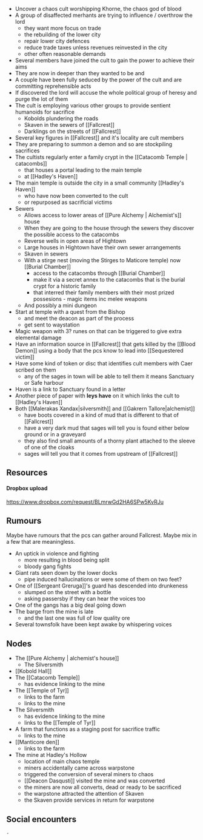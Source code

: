 - Uncover a chaos cult worshipping Khorne, the chaos god of blood
- A group of disaffected merhants are trying to influence / overthrow the lord
	- they want more focus on trade
	- the rebuilding of the lower city
	- repair lower city defences
	- reduce trade taxes unless revenues reinvested in the city
	- other often reasonable demands
- Several members have joined the cult to gain the power to achieve their aims
- They are now in deeper than they wanted to be and
- A couple have been fully seduced by the power of the cult and are committing reprehensible acts
- If discovered the lord will accuse the whole political group of heresy and purge the lot of them 
- The cult is employing various other groups to provide sentient humanoids for sacrifice
	- Kobolds plundering the roads
	- Skaven in the sewers of [[Fallcrest]]
	- Darklings on the streets of [[Fallcrest]]
- Several key figures in [[Fallcrest]] and it's locality are cult members
- They are preparing to summon a demon and so are stockpiling sacrifices
- The cultists regularly enter a family crypt in the [[Catacomb Temple | catacombs]]
	- that houses a portal leading to the main temple
	- at [[Hadley's Haven]]
- The main temple is outside the city in a small community [[Hadley's Haven]]
	- who have now been converted to the cult
	- or repurposed as sacrificial victims
- Sewers
	- Allows access to lower areas of [[Pure Alchemy | Alchemist's]] house
	- When they are going to the house through the sewers they discover the possible access to the catacombs
	- Reverse wells in open areas of Hightown
	- Large houses in Hightown have their own sewer arrangements
	- Skaven in sewers
	- With a stirge nest (moving the Stirges to Maticore temple) now [[Burial Chamber]]
		- access to the catacombs through [[Burial Chamber]]
		- make it via a secret annex to the catacombs that is the burial crypt for a historic family
		- that interred their family members with their most prized possesions - magic items inc melee weapons
	- And possibly a mini dungeon
- Start at temple with a quest from the Bishop
	- and meet the deacon as part of the process
	- get sent to waystation
- Magic weapon with 3? runes on that can be triggered to give extra elemental damage
- Have an information source in [[Fallcrest]] that gets killed by the [[Blood Demon]] using a body that the pcs know to lead into [[Sequestered victim]]
- Have some kind of token or disc that identifies cult members with Caer scribed on them
	- any of the sages in town will be able to tell them it means Sanctuary or Safe harbour
- Haven is a link to Sanctuary found in a letter
- Another piece of paper with **leys have** on it which links the cult to [[Hadley's Haven]]
- Both [[Malerakas Xandax|silversmith]] and [[Gakrern Tallore|alchemist]] 
	- have boots covered in a kind of mud that is different to that of [[Fallcrest]]
	- have a very dark mud that sages will tell you is found either below ground or in a graveyard
	- they also find small amounts of a thorny plant attached to the sleeve of one of the cloaks
	- sages will tell you that it comes from upstream of [[Fallcrest]]

## Resources
#### Dropbox upload
https://www.dropbox.com/request/BLmrwGd2HA6SPw5KvRJu
## Rumours
Maybe have rumours that the pcs can gather around Fallcrest.  Maybe mix in a few that are meaningless.
- An uptick in violence and fighting
	- more resulting in blood being split
	- bloody gang fights
- Giant rats seen down by the lower docks
	- pipe induced hallucinations or were some of them on two feet?
- One of [[Sergeant Greruga]]'s guard has descended into drunkeness
	- slumped on the street with a bottle
	- asking passersby if they can hear the voices too
- One of the gangs has a big deal going down
- The barge from the mine is late
	- and the last one was full of low quality ore
- Several townsfolk have been kept awake by whispering voices
## Nodes
- The [[Pure Alchemy | alchemist's house]]
	- The Silversmith
- [[Kobold Hall]]
- The [[Catacomb Temple]]
	- has evidence linking to the mine
- The [[Temple of Tyr]]
	- links to the farm
	- links to the mine
- The Silversmith
	- has evidence linking to the mine
	- links to the [[Temple of Tyr]]
- A farm that functions as a staging post for sacrifice traffic
	- links to the mine
- [[Manticore den]]
	- links to the farm
- The mine at Hadley's Hollow
	- location of main chaos temple
	- miners accidentally came across warpstone
	- triggered the conversion of several miners to chaos
	- [[Deacon Dasqusti]] visited the mine and was converted
	- the miners are now all converts, dead or ready to be sacrificed
	- the warpstone attracted the attention of Skaven
	- the Skaven provide services in return for warpstone

## Social encounters
	-